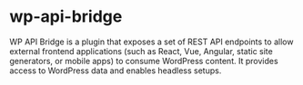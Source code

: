# wp-api-bridge
WP API Bridge is a plugin that exposes a set of REST API endpoints to allow external frontend applications (such as React, Vue, Angular, static site generators, or mobile apps) to consume WordPress content. It provides access to WordPress data and enables headless setups.
